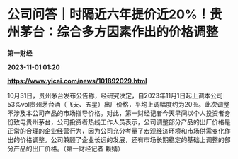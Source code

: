 # 公司问答｜时隔近六年提价近20%！贵州茅台：综合多方因素作出的价格调整
**第一财经**

**2023-11-01 01:20**

**https://www.yicai.com/news/101892029.html**

10月31日，贵州茅台发布公告称，经研究决定，自2023年11月1日起上调本公司53%vol贵州茅台酒（飞天、五星）出厂价格，平均上调幅度约为20％。此次调整不涉及本公司产品的市场指导价格。对此，第一财经记者今天早间以个人投资者身份致电贵州茅台，公司投资者热线工作人员表示，公司调整部分产品的出厂价格是正常的合理的企业经营行为，因为公司充分考量了宏观经济环境和市场供需变化作出的价格调整。公司兼顾了企业长远的发展，还有市场长期稳定的基础上调整的部分产品的出厂价格。（第一财经记者 赖婧）